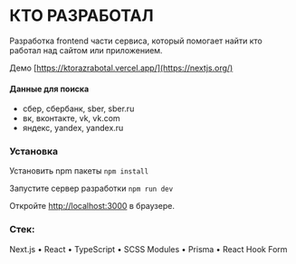 # КТО РАЗРАБОТАЛ

Разработка frontend части сервиса, который помогает найти кто работал над сайтом или приложением.

Демо [https://ktorazrabotal.vercel.app/](https://nextjs.org/)

#### Данные для поиска
- сбер, сбербанк, sber, sber.ru
- вк, вконтакте, vk, vk.com
- яндекс, yandex, yandex.ru

### Установка
Установить npm пакеты
```npm install```

Запустите сервер разработки
```npm run dev```

Откройте [http://localhost:3000](http://localhost:3000) в браузере.

### Стек: 
Next.js • React • TypeScript • SCSS Modules • Prisma • React Hook Form
